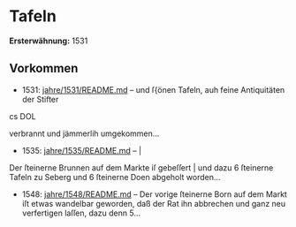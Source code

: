 # Tafeln

**Ersterwähnung:** 1531

## Vorkommen
- 1531: [jahre/1531/README.md](../jahre/1531/README.md) – und ſ{önen Tafeln, auh feine Antiquitäten der Stifter


cs DOL

verbrannt und jämmerlih umgekommen...
- 1535: [jahre/1535/README.md](../jahre/1535/README.md) – |

Der ſteinerne Brunnen auf dem Markte iſ gebeſſert |
und dazu 6 ſteinerne Tafeln zu Seberg und 6 ſteinerne
Doen abgeholt worden...
- 1548: [jahre/1548/README.md](../jahre/1548/README.md) – Der vorige ſteinerne Born auf dem Markt iſt etwas
wandelbar geworden, daß der Rat ihn abbrechen und
ganz neu verfertigen laſſen, dazu denn 5...
